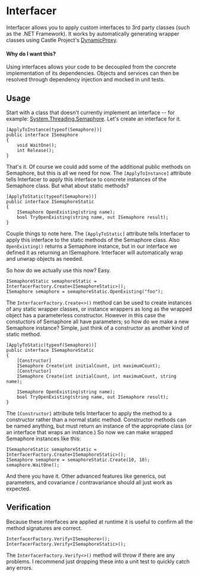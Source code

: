 # Interfacer

Interfacer allows you to apply custom interfaces to 3rd party classes (such as the .NET Framework).  It works by automatically generating wrapper classes using Castle Project's [DynamicProxy](http://www.castleproject.org/projects/dynamicproxy/).

#### Why do I want this?

Using interfaces allows your code to be decoupled from the concrete implementation of its dependencies.  Objects and services can then be resolved through dependency injection and mocked in unit tests.

## Usage

Start with a class that doesn't currently implement an interface -- for example: [System.Threading.Semaphore](https://msdn.microsoft.com/en-us/library/system.threading.semaphore(v=vs.110).aspx). Let's create an interface for it.
```
[ApplyToInstance(typeof(Semaphore))]
public interface ISemaphore
{
    void WaitOne();
    int Release();
}
```
That's it.  Of course we could add some of the additional public methods on Semaphore, but this is all we need for now.  The `[ApplyToInstance]` attribute tells Interfacer to apply this interface to concrete instances of the Semaphore class.  But what about static methods?
```
[ApplyToStatic(typeof(Semaphore))]
public interface ISemaphoreStatic
{
    ISemaphore OpenExisting(string name);
    bool TryOpenExisting(string name, out ISemaphore result);
}
```
Couple things to note here.  The `[ApplyToStatic]` attribute tells Interfacer to apply this interface to the static methods of the Semaphore class.  Also `OpenExisting()` returns a Semaphore instance, but in our interface we defined it as returning an ISemaphore.  Interfacer will automatically wrap and unwrap objects as needed.  

So how do we actually use this now?  Easy.
```
ISemaphoreStatic semaphoreStatic = InterfacerFactory.Create<ISemaphoreStatic>();
ISemaphore semaphore = semaphoreStatic.OpenExisting("foo");
```
The `InterfacerFactory.Create<>()` method can be used to create instances of any static wrapper classes, or instance wrappers as long as the wrapped object has a parameterless constructor.  However in this case the constuctors of Semaphore all have parameters; so how do we make a new Semaphore instance?  Simple, just think of a constructor as another kind of static method.
```
[ApplyToStatic(typeof(Semaphore))]
public interface ISemaphoreStatic
{
    [Constructor]
    ISemaphore Create(int initialCount, int maximumCount);
    [Constructor]
    ISemaphore Create(int initialCount, int maximumCount, string name);
    
    ISemaphore OpenExisting(string name);
    bool TryOpenExisting(string name, out ISemaphore result);
}
```
The `[Constructor]` attribute tells Interfacer to apply the method to a constructor rather than a normal static method.  Constructor methods can be named anything, but must return an instance of the appropriate class (or an interface that wraps an instance.)  So now we can make wrapped Semaphore instances like this:
```
ISemaphoreStatic semaphoreStatic = InterfacerFactory.Create<ISemaphoreStatic>();
ISemaphore semaphore = semaphoreStatic.Create(10, 10);
semaphore.WaitOne();
```
And there you have it.  Other advanced features like generics, out parameters, and covariance / contravariance should all just work as expected.

## Verification

Because these interfaces are applied at runtime it is useful to confirm all the method signatures are correct.
```
InterfacerFactory.Verify<ISemaphore>();
InterfacerFactory.Verify<ISemaphoreStatic>();
```
The `InterfacerFactory.Verify<>()` method will throw if there are any problems.  I recommend just dropping these into a unit test to quickly catch any errors.
